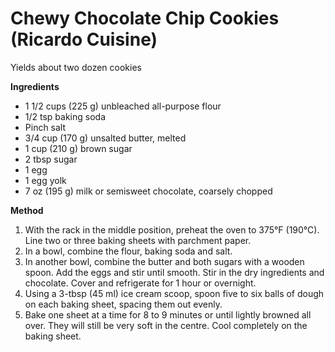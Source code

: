 # Chewy Chocolate Chip Cookies (Ricardo Cuisine)

Yields about two dozen cookies

**Ingredients**

- 1 1/2 cups (225 g) unbleached all-purpose flour
- 1/2 tsp baking soda
- Pinch salt  
- 3/4 cup (170 g) unsalted butter, melted
- 1 cup (210 g) brown sugar
- 2 tbsp sugar
- 1 egg  
- 1 egg yolk
- 7 oz (195 g) milk or semisweet chocolate, coarsely chopped

**Method**

1. With the rack in the middle position, preheat the oven to 375°F (190°C). Line two or three baking sheets with parchment paper.
2. In a bowl, combine the flour, baking soda and salt.
3. In another bowl, combine the butter and both sugars with a wooden spoon. Add the eggs and stir until smooth. Stir in the dry ingredients and chocolate. Cover and refrigerate for 1 hour or overnight.
4. Using a 3-tbsp (45 ml) ice cream scoop, spoon five to six balls of dough on each baking sheet, spacing them out evenly.
5. Bake one sheet at a time for 8 to 9 minutes or until lightly browned all over. They will still be very soft in the centre. Cool completely on the baking sheet.



